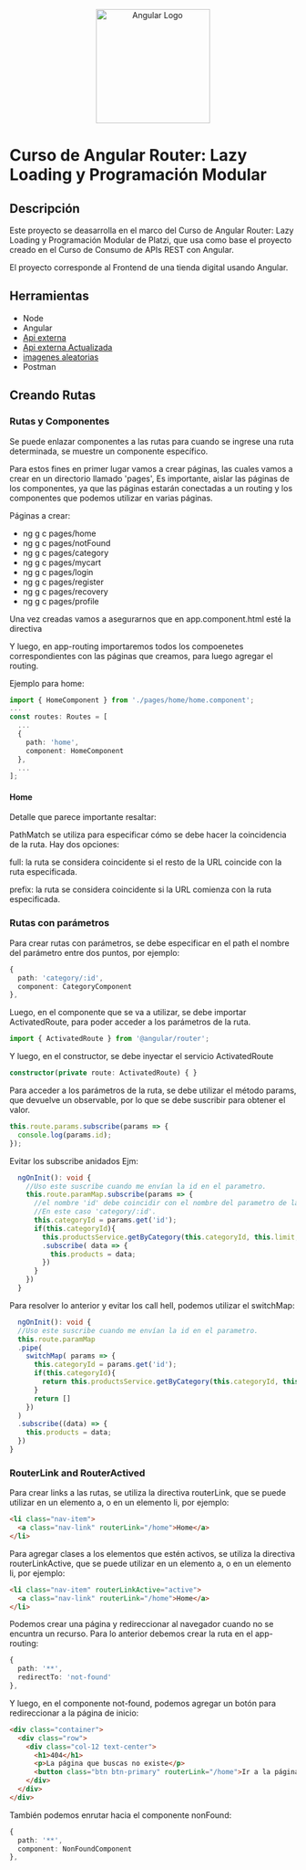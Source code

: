 <p align="center">
  <a href="http://angular/" target="blank"><img src="https://angular.io/assets/images/logos/angular/angular.svg" width="200" alt="Angular Logo" /></a>
</p>

# Curso de Angular Router: Lazy Loading y Programación Modular

## Descripción

Este proyecto se deasarrolla en el marco del Curso de Angular Router: Lazy Loading y Programación Modular de Platzi, que usa como base el proyecto creado en el Curso de Consumo de APIs REST con Angular.

El proyecto corresponde al Frontend de una tienda digital usando Angular.

## Herramientas

- Node
- Angular
- [Api externa](https://young-sands-07814.herokuapp.com/api/products)
- [Api externa Actualizada](https://fakeapi.platzi.com/en/rest/users)
- [imagenes aleatorias](https://placeimg.com/640/480/any)
- Postman

## Creando Rutas

### Rutas y Componentes

Se puede enlazar componentes a las rutas para cuando se ingrese una ruta determinada, se muestre un componente específico.

Para estos fines en primer lugar vamos a crear páginas, las cuales vamos a crear en un directorio llamado 'pages',
Es importante, aislar las páginas de los componentes, ya que las páginas estarán conectadas a un routing y los componentes que podemos utilizar en varias páginas.

Páginas a crear:
- ng g c pages/home
- ng g c pages/notFound
- ng g c pages/category
- ng g c pages/mycart
- ng g c pages/login
- ng g c pages/register
- ng g c pages/recovery
- ng g c pages/profile

Una vez creadas vamos a asegurarnos que en app.component.html esté la directiva <router-outlet></router-outlet>

Y luego, en app-routing importaremos todos los compoenetes correspondientes con las páginas que creamos, para luego agregar el routing.

Ejemplo para home:

```ts
import { HomeComponent } from './pages/home/home.component';
...
const routes: Routes = [
  ...
  {
    path: 'home',
    component: HomeComponent
  },
  ...
];
```

#### Home

Detalle que parece importante resaltar:

PathMatch se utiliza para especificar cómo se debe hacer la coincidencia de la ruta. Hay dos opciones:

full: la ruta se considera coincidente si el resto de la URL coincide con la ruta especificada.

prefix: la ruta se considera coincidente si la URL comienza con la ruta especificada.



### Rutas con parámetros

Para crear rutas con parámetros, se debe especificar en el path el nombre del parámetro entre dos puntos, por ejemplo:

```ts
{
  path: 'category/:id',
  component: CategoryComponent
},
```

Luego, en el componente que se va a utilizar, se debe importar ActivatedRoute, para poder acceder a los parámetros de la ruta.

```ts
import { ActivatedRoute } from '@angular/router';
```

Y luego, en el constructor, se debe inyectar el servicio ActivatedRoute

```ts
constructor(private route: ActivatedRoute) { }
```

Para acceder a los parámetros de la ruta, se debe utilizar el método params, que devuelve un observable, por lo que se debe suscribir para obtener el valor.

```ts
this.route.params.subscribe(params => {
  console.log(params.id);
});
```

Evitar los subscribe anidados Ejm:

```ts
  ngOnInit(): void {
    //Uso este suscribe cuando me envían la id en el parametro.
    this.route.paramMap.subscribe(params => {
      //el nombre 'id' debe coincidir con el nombre del parametro de la url en el app-routing
      //En este caso 'category/:id'.
      this.categoryId = params.get('id');
      if(this.categoryId){
        this.productsService.getByCategory(this.categoryId, this.limit, this.offset)
        .subscribe( data => {
          this.products = data;
        })
      }
    })
  }
  ```

  Para resolver lo anterior y evitar los call hell, podemos utilizar el switchMap:

  ```ts
    ngOnInit(): void {
    //Uso este suscribe cuando me envían la id en el parametro.
    this.route.paramMap
    .pipe(
      switchMap( params => {
        this.categoryId = params.get('id');
        if(this.categoryId){
          return this.productsService.getByCategory(this.categoryId, this.limit, this.offset)
        }
        return []
      })
    )
    .subscribe((data) => {
      this.products = data;
    })
  }
  ```

### RouterLink and RouterActived

Para crear links a las rutas, se utiliza la directiva routerLink, que se puede utilizar en un elemento a, o en un elemento li, por ejemplo:

```html
<li class="nav-item">
  <a class="nav-link" routerLink="/home">Home</a>
</li>
```

Para agregar clases a los elementos que estén activos, se utiliza la directiva routerLinkActive, que se puede utilizar en un elemento a, o en un elemento li, por ejemplo:

```html
<li class="nav-item" routerLinkActive="active">
  <a class="nav-link" routerLink="/home">Home</a>
</li>
```

Podemos crear una página y redireccionar al navegador cuando no se encuntra un recurso.
Para lo anterior debemos crear la ruta en el app-routing:

```ts
{
  path: '**',
  redirectTo: 'not-found'
},
```

Y luego, en el componente not-found, podemos agregar un botón para redireccionar a la página de inicio:

```html
<div class="container">
  <div class="row">
    <div class="col-12 text-center">
      <h1>404</h1>
      <p>La página que buscas no existe</p>
      <button class="btn btn-primary" routerLink="/home">Ir a la página de inicio</button>
    </div>
  </div>
</div>
```

También podemos enrutar hacia el componente nonFound:

```ts
{
  path: '**',
  component: NonFoundComponent
},
```


